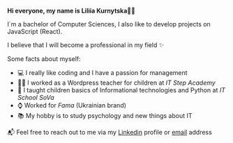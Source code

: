 **Hi everyone, my name is Liliia Kurnytska🖖🏻**

I`m a bachelor of Computer Sciences, I also like to develop projects on JavaScript (React). 

I believe that I will become a professional in my field ✨

Some facts about myself:

-  💻 I really like coding and I have a passion for management 
-  👩‍🏫 I worked as a Wordpress teacher for children at _IT Step Academy_
-  🏫 I taught children basics of Informational technologies and Python at _IT School SoVa_
-  ⌚ Worked for _Fama_ (Ukrainian brand)
-  📚 My hobby is to study psychology and new things about IT

📬 Feel free to reach out to me via my [Linkedin](https://www.linkedin.com/in/kurnytska-liliia-93579916b/) profile or [email](liliakurnytska@gmail.com) address
